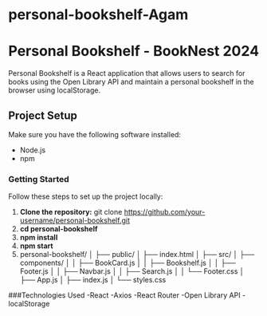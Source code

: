 # personal-bookshelf-Agam
# Personal Bookshelf - BookNest 2024

Personal Bookshelf is a React application that allows users to search for books using the Open Library API and maintain a personal bookshelf in the browser using localStorage.

## Project Setup

Make sure you have the following software installed:

- Node.js
- npm

### Getting Started

Follow these steps to set up the project locally:

1. **Clone the repository:**
   git clone https://github.com/your-username/personal-bookshelf.git
2. **cd personal-bookshelf**
3. **npm install**
4. **npm start**
5. personal-bookshelf/
│
├── public/
│   ├── index.html
│
├── src/
│   ├── components/
│   │   ├── BookCard.js
│   │   ├── Bookshelf.js
│   │   ├── Footer.js
│   │   ├── Navbar.js
│   │   ├── Search.js
│   │   └── Footer.css
│   ├── App.js
│   ├── index.js
│   └── styles.css

###Technologies Used
-React
-Axios
-React Router
-Open Library API
-localStorage


